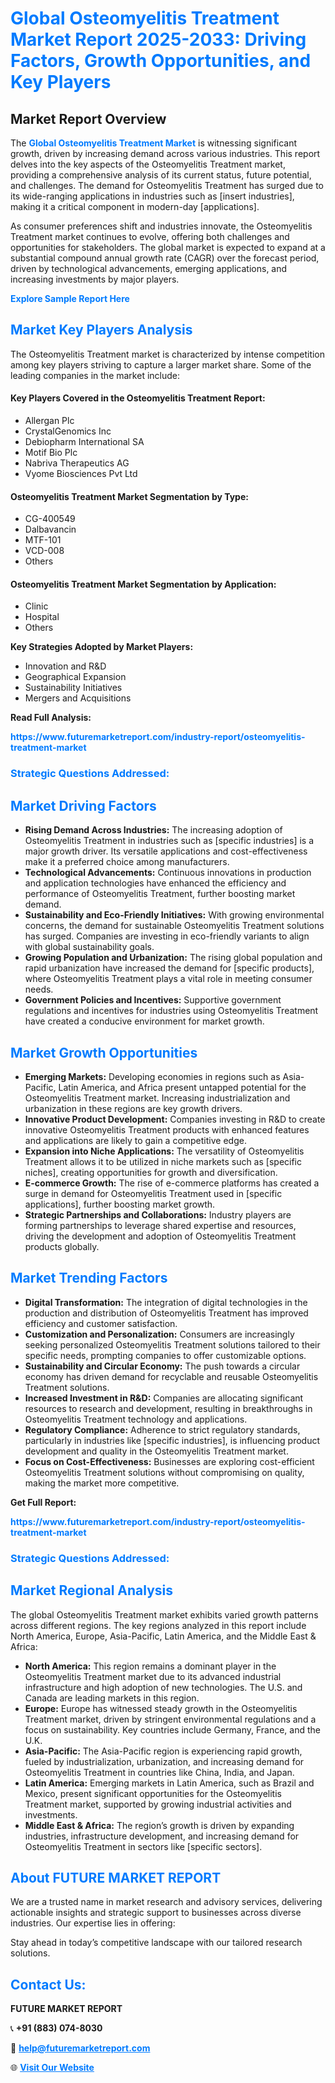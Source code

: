 <h1 style="color: #007BFF;">Global Osteomyelitis Treatment Market Report 2025-2033: Driving Factors, Growth Opportunities, and Key Players</h1>

<section id="overview">
<h2>Market Report Overview</h2>
<p>The <a href="https://www.futuremarketreport.com/industry-report/osteomyelitis-treatment-market" style="color: #007BFF; text-decoration: none;"><strong>Global Osteomyelitis Treatment Market</strong></a> is witnessing significant growth, driven by increasing demand across various industries. This report delves into the key aspects of the Osteomyelitis Treatment market, providing a comprehensive analysis of its current status, future potential, and challenges. The demand for Osteomyelitis Treatment has surged due to its wide-ranging applications in industries such as [insert industries], making it a critical component in modern-day [applications].</p>
<p>As consumer preferences shift and industries innovate, the Osteomyelitis Treatment market continues to evolve, offering both challenges and opportunities for stakeholders. The global market is expected to expand at a substantial compound annual growth rate (CAGR) over the forecast period, driven by technological advancements, emerging applications, and increasing investments by major players.</p>
</section>

<section id="overview">
<p><a href="https://www.futuremarketreport.com/request-sample/reportId=86223" style="color: #007BFF; text-decoration: none;"><strong>Explore Sample Report Here</strong></a></p>
</section>

<section id="key-players">
<h2 style="color: #007BFF;">Market Key Players Analysis</h2>
<p>The Osteomyelitis Treatment market is characterized by intense competition among key players striving to capture a larger market share. Some of the leading companies in the market include:</p>
<h4>Key Players Covered in the Osteomyelitis Treatment Report:</h4>
<ul><li>Allergan Plc</li><li>CrystalGenomics Inc</li><li>Debiopharm International SA</li><li>Motif Bio Plc</li><li>Nabriva Therapeutics AG</li><li>Vyome Biosciences Pvt Ltd</li></ul>
<h4>Osteomyelitis Treatment Market Segmentation by Type:</h4>
<ul><li>CG-400549</li><li>Dalbavancin</li><li>MTF-101</li><li>VCD-008</li><li>Others</li></ul>

<h4>Osteomyelitis Treatment Market Segmentation by Application:</h4>
<ul><li>Clinic</li><li>Hospital</li><li>Others</li></ul>
<p><strong>Key Strategies Adopted by Market Players:</strong></p>
<ul>
<li>Innovation and R&D</li>
<li>Geographical Expansion</li>
<li>Sustainability Initiatives</li>
<li>Mergers and Acquisitions</li>
</ul>
</section>

<section>
<p><strong>Read Full Analysis: </strong></p><a href="https://www.futuremarketreport.com/industry-report/osteomyelitis-treatment-market" style="color: #007BFF; text-decoration: none;"><strong>https://www.futuremarketreport.com/industry-report/osteomyelitis-treatment-market</strong></a>
<h3 style="color: #007BFF;">Strategic Questions Addressed:</h3>
</section>

<section id="driving-factors">
<h2 style="color: #007BFF;">Market Driving Factors</h2>
<ul>
<li><strong>Rising Demand Across Industries:</strong> The increasing adoption of Osteomyelitis Treatment in industries such as [specific industries] is a major growth driver. Its versatile applications and cost-effectiveness make it a preferred choice among manufacturers.</li>
<li><strong>Technological Advancements:</strong> Continuous innovations in production and application technologies have enhanced the efficiency and performance of Osteomyelitis Treatment, further boosting market demand.</li>
<li><strong>Sustainability and Eco-Friendly Initiatives:</strong> With growing environmental concerns, the demand for sustainable Osteomyelitis Treatment solutions has surged. Companies are investing in eco-friendly variants to align with global sustainability goals.</li>
<li><strong>Growing Population and Urbanization:</strong> The rising global population and rapid urbanization have increased the demand for [specific products], where Osteomyelitis Treatment plays a vital role in meeting consumer needs.</li>
<li><strong>Government Policies and Incentives:</strong> Supportive government regulations and incentives for industries using Osteomyelitis Treatment have created a conducive environment for market growth.</li>
</ul>
</section>

<section id="growth-opportunities">
<h2 style="color: #007BFF;">Market Growth Opportunities</h2>
<ul>
<li><strong>Emerging Markets:</strong> Developing economies in regions such as Asia-Pacific, Latin America, and Africa present untapped potential for the Osteomyelitis Treatment market. Increasing industrialization and urbanization in these regions are key growth drivers.</li>
<li><strong>Innovative Product Development:</strong> Companies investing in R&D to create innovative Osteomyelitis Treatment products with enhanced features and applications are likely to gain a competitive edge.</li>
<li><strong>Expansion into Niche Applications:</strong> The versatility of Osteomyelitis Treatment allows it to be utilized in niche markets such as [specific niches], creating opportunities for growth and diversification.</li>
<li><strong>E-commerce Growth:</strong> The rise of e-commerce platforms has created a surge in demand for Osteomyelitis Treatment used in [specific applications], further boosting market growth.</li>
<li><strong>Strategic Partnerships and Collaborations:</strong> Industry players are forming partnerships to leverage shared expertise and resources, driving the development and adoption of Osteomyelitis Treatment products globally.</li>
</ul>
</section>

<section id="trending-factors">
<h2 style="color: #007BFF;">Market Trending Factors</h2>
<ul>
<li><strong>Digital Transformation:</strong> The integration of digital technologies in the production and distribution of Osteomyelitis Treatment has improved efficiency and customer satisfaction.</li>
<li><strong>Customization and Personalization:</strong> Consumers are increasingly seeking personalized Osteomyelitis Treatment solutions tailored to their specific needs, prompting companies to offer customizable options.</li>
<li><strong>Sustainability and Circular Economy:</strong> The push towards a circular economy has driven demand for recyclable and reusable Osteomyelitis Treatment solutions.</li>
<li><strong>Increased Investment in R&D:</strong> Companies are allocating significant resources to research and development, resulting in breakthroughs in Osteomyelitis Treatment technology and applications.</li>
<li><strong>Regulatory Compliance:</strong> Adherence to strict regulatory standards, particularly in industries like [specific industries], is influencing product development and quality in the Osteomyelitis Treatment market.</li>
<li><strong>Focus on Cost-Effectiveness:</strong> Businesses are exploring cost-efficient Osteomyelitis Treatment solutions without compromising on quality, making the market more competitive.</li>
</ul>
</section>

<section>
<p><strong>Get Full Report: </strong></p><a href="https://www.futuremarketreport.com/industry-report/osteomyelitis-treatment-market" style="color: #007BFF; text-decoration: none;"><strong>https://www.futuremarketreport.com/industry-report/osteomyelitis-treatment-market</strong></a>
<h3 style="color: #007BFF;">Strategic Questions Addressed:</h3>
</section>


<section id="regional-analysis">
<h2 style="color: #007BFF;">Market Regional Analysis</h2>
<p>The global Osteomyelitis Treatment market exhibits varied growth patterns across different regions. The key regions analyzed in this report include North America, Europe, Asia-Pacific, Latin America, and the Middle East & Africa:</p>
<ul>
<li><strong>North America:</strong> This region remains a dominant player in the Osteomyelitis Treatment market due to its advanced industrial infrastructure and high adoption of new technologies. The U.S. and Canada are leading markets in this region.</li>
<li><strong>Europe:</strong> Europe has witnessed steady growth in the Osteomyelitis Treatment market, driven by stringent environmental regulations and a focus on sustainability. Key countries include Germany, France, and the U.K.</li>
<li><strong>Asia-Pacific:</strong> The Asia-Pacific region is experiencing rapid growth, fueled by industrialization, urbanization, and increasing demand for Osteomyelitis Treatment in countries like China, India, and Japan.</li>
<li><strong>Latin America:</strong> Emerging markets in Latin America, such as Brazil and Mexico, present significant opportunities for the Osteomyelitis Treatment market, supported by growing industrial activities and investments.</li>
<li><strong>Middle East & Africa:</strong> The region’s growth is driven by expanding industries, infrastructure development, and increasing demand for Osteomyelitis Treatment in sectors like [specific sectors].</li>
</ul>
</section>

<footer>
<h2 style="color: #007BFF;">About FUTURE MARKET REPORT</h2>
<p>We are a trusted name in market research and advisory services, delivering actionable insights and strategic support to businesses across diverse industries. Our expertise lies in offering:</p>

<p>Stay ahead in today’s competitive landscape with our tailored research solutions.</p>

<h2 style="color: #007BFF;">Contact Us:</h2>
<p><strong>FUTURE MARKET REPORT</strong></p>
<p>📞 <strong>+91 (883) 074-8030</strong></p>
<p>📧 <strong><a href="mailto:help@futuremarketreport.com" style="color: #007BFF;">help@futuremarketreport.com</a></strong></p>
<p>🌐 <strong><a href="https://www.futuremarketreport.com/" style="color: #007BFF;">Visit Our Website</a></strong></p>
</footer>